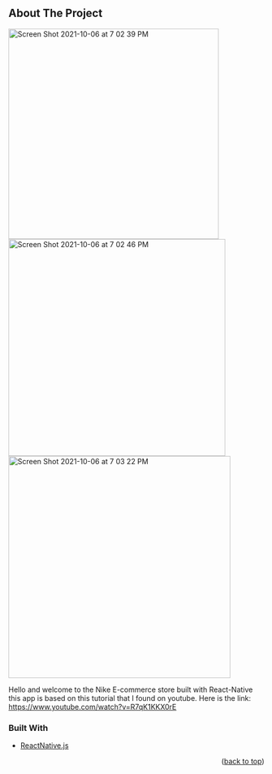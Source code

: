 

<!-- ABOUT THE PROJECT -->
## About The Project

<img width="414" alt="Screen Shot 2021-10-06 at 7 02 39 PM" src="https://user-images.githubusercontent.com/53272853/136296348-de6d7c13-8bd5-4420-ac99-0b24ab4ac338.png">
<img width="427" alt="Screen Shot 2021-10-06 at 7 02 46 PM" src="https://user-images.githubusercontent.com/53272853/136296353-abd8b323-5cff-4f3c-b515-d7b1fd0d4144.png">
<img width="437" alt="Screen Shot 2021-10-06 at 7 03 22 PM" src="https://user-images.githubusercontent.com/53272853/136296358-0f1671c7-e188-489c-b9ca-fb85c0250e89.png">

Hello and welcome to the Nike E-commerce store built with React-Native this app is based on this tutorial that I found on youtube.
Here is the link: https://www.youtube.com/watch?v=R7qK1KKX0rE

### Built With

* [ReactNative.js](https://reactnative.dev)

<p align="right">(<a href="#top">back to top</a>)</p>
